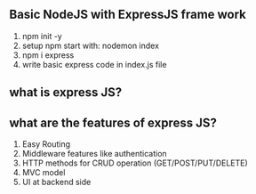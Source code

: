 ## Basic NodeJS with ExpressJS frame work
1. npm init -y
2. setup npm start with: nodemon index
3. npm i express
4. write basic express code in index.js file


## what is express JS?


## what are the features of express JS?
1. Easy Routing
2. Middleware features like authentication
3. HTTP methods for CRUD operation (GET/POST/PUT/DELETE)
4. MVC model
5. UI at backend side
